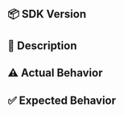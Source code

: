 <!-- Please fill in all sections. Keep outputs concise; collapse long logs with details. -->

## 📦 SDK Version

<!-- Provide a tag (e.g., vX.Y.Z), branch, or commit SHA. e.g. v0.1.0, fb9153 -->

## 📝 Description

<!-- Please describe the context:
     e.g. Cisco has been released new API version and I need to update the SDK. -->

## ⚠️ Actual Behavior

<!-- Please describe the context: e.g. New API Foo, Bar and Baz is not supported yet. -->

## ✅ Expected Behavior

<!-- Please describe the context: e.g. New API Foo, Bar and Baz is supported. -->
